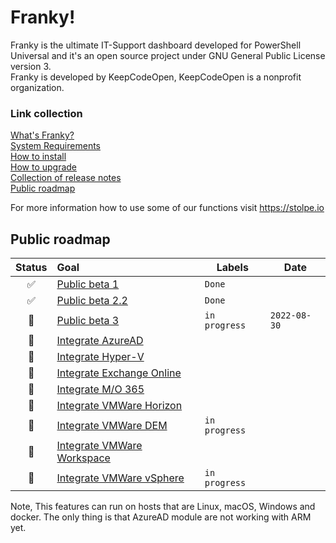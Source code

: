 # Franky!
Franky is the ultimate IT-Support dashboard developed for PowerShell Universal and it's an open source project under GNU General Public License version 3.  
Franky is developed by KeepCodeOpen, KeepCodeOpen is a nonprofit organization.  

### Link collection
[What's Franky?](https://stolpe.io/whats-franky/)  
[System Requirements](https://stolpe.io/system-requirements/)  
[How to install](https://www.keepcodeopen.com/franky-installation-instructions/)  
[How to upgrade](https://www.keepcodeopen.com/how-to-upgrade-franky/)  
[Collection of release notes](https://www.keepcodeopen.com/franky-release-notes/)  
[Public roadmap](https://stolpe.io/franky-roadmap/)  
  
For more information how to use some of our functions visit <https://stolpe.io>  

## Public roadmap
| Status | Goal | Labels | Date |
| :---: | :--- | --- | --- |
| ✅ | [Public beta 1](https://github.com/KeepCodeOpen/Franky/releases/tag/v1.0-Beta1) |`Done`| |
| ✅ | [Public beta 2.2](https://github.com/rstolpe/Franky/releases/tag/v1.0-Beta2.2) |`Done`| |
| 🚀 | [Public beta 3]() |`in progress`|`2022-08-30`|
| 🚀 | [Integrate AzureAD]() | | |
| 🚀 | [Integrate Hyper-V]() | | |
| 🚀 | [Integrate Exchange Online]() | | |
| 🚀 | [Integrate M/O 365]() | | |
| 🚀 | [Integrate VMWare Horizon]() | | |
| 🚀 | [Integrate VMWare DEM]() |`in progress`| |
| 🚀 | [Integrate VMWare Workspace]() | | |
| 🚀 | [Integrate VMWare vSphere]() |`in progress`| |  
  
Note, This features can run on hosts that are Linux, macOS, Windows and docker. The only thing is that AzureAD module are not working with ARM yet.  